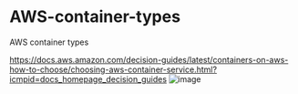 # AWS-container-types
AWS container types

https://docs.aws.amazon.com/decision-guides/latest/containers-on-aws-how-to-choose/choosing-aws-container-service.html?icmpid=docs_homepage_decision_guides
![image](https://github.com/venkatabinary/AWS-container-types/assets/96198186/092a75b7-00c5-44a6-bd21-efe6e56ec732)


